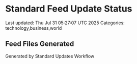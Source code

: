 # Standard Feed Update Status
Last updated: Thu Jul 31 05:27:07 UTC 2025
Categories: technology,business,world

## Feed Files Generated

Generated by Standard Updates Workflow
